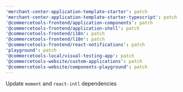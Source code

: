 ```yaml
---
'merchant-center-application-template-starter': patch
'merchant-center-application-template-starter-typescript': patch
'@commercetools-frontend/application-components': patch
'@commercetools-frontend/application-shell': patch
'@commercetools-frontend/i18n': patch
'@commercetools-frontend/l10n': patch
'@commercetools-frontend/react-notifications': patch
'playground': patch
'@commercetools-local/visual-testing-app': patch
'@commercetools-website/custom-applications': patch
'@commercetools-website/components-playground': patch
---
```


Update `moment` and `react-intl` dependencies
